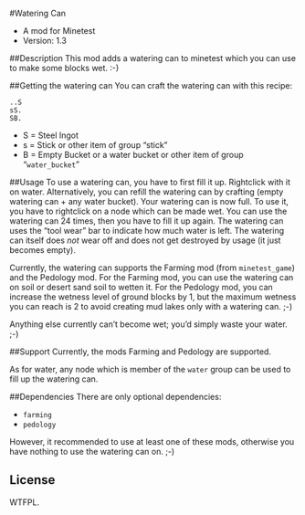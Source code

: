#Watering Can
* A mod for Minetest
* Version: 1.3

##Description
This mod adds a watering can to minetest which you can use to make some blocks wet. :-)

##Getting the watering can
You can craft the watering can with this recipe:

    ..S
    sS.
    SB.

* S = Steel Ingot
* s = Stick or other item of group “stick”
* B = Empty Bucket or a water bucket or other item of group “`water_bucket`”

##Usage
To use a watering can, you have to first fill it up. Rightclick with it on water. Alternatively,
you can refill the watering can by crafting (empty watering can + any water bucket).
Your watering can is now full. To use it, you have to rightclick on a node which can be made wet.
You can use the watering can 24 times, then you have to fill it up again.
The watering can uses the “tool wear” bar to indicate how much water is left. 
The watering can itself does *not* wear off and does not get destroyed by usage (it just becomes empty).

Currently, the watering can supports the Farming mod (from `minetest_game`) and the Pedology mod.
For the Farming mod, you can use the watering can on soil or desert sand soil to wetten it.
For the Pedology mod, you can increase the wetness level of ground blocks by 1, but the maximum wetness you can reach is 2 to avoid creating mud lakes only with a watering can. ;-)

Anything else currently can’t become wet; you’d simply waste your water. ;-)

##Support
Currently, the mods Farming and Pedology are supported.

As for water, any node which is member of the `water` group can be used to fill up the watering can.

##Dependencies
There are only optional dependencies:

* `farming`
* `pedology`

However, it recommended to use at least one of these mods, otherwise you have nothing to use the watering can on. ;-)

## License
WTFPL.
